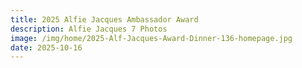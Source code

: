 ```yaml
---
title: 2025 Alfie Jacques Ambassador Award
description: Alfie Jacques 7 Photos
image: /img/home/2025-Alf-Jacques-Award-Dinner-136-homepage.jpg
date: 2025-10-16
---
```


